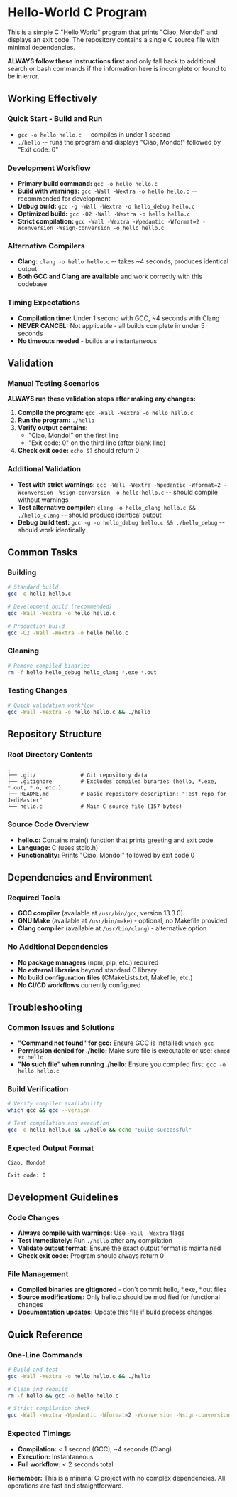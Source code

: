 # Hello-World C Program

This is a simple C "Hello World" program that prints "Ciao, Mondo!" and displays an exit code. The repository contains a single C source file with minimal dependencies.

**ALWAYS follow these instructions first** and only fall back to additional search or bash commands if the information here is incomplete or found to be in error.

## Working Effectively

### Quick Start - Build and Run
- `gcc -o hello hello.c` -- compiles in under 1 second
- `./hello` -- runs the program and displays "Ciao, Mondo!" followed by "Exit code: 0"

### Development Workflow
- **Primary build command:** `gcc -o hello hello.c`
- **Build with warnings:** `gcc -Wall -Wextra -o hello hello.c` -- recommended for development
- **Debug build:** `gcc -g -Wall -Wextra -o hello_debug hello.c`
- **Optimized build:** `gcc -O2 -Wall -Wextra -o hello hello.c`
- **Strict compilation:** `gcc -Wall -Wextra -Wpedantic -Wformat=2 -Wconversion -Wsign-conversion -o hello hello.c`

### Alternative Compilers
- **Clang:** `clang -o hello hello.c` -- takes ~4 seconds, produces identical output
- **Both GCC and Clang are available** and work correctly with this codebase

### Timing Expectations
- **Compilation time:** Under 1 second with GCC, ~4 seconds with Clang
- **NEVER CANCEL:** Not applicable - all builds complete in under 5 seconds
- **No timeouts needed** - builds are instantaneous

## Validation

### Manual Testing Scenarios
**ALWAYS run these validation steps after making any changes:**
1. **Compile the program:** `gcc -Wall -Wextra -o hello hello.c`
2. **Run the program:** `./hello`
3. **Verify output contains:**
   - "Ciao, Mondo!" on the first line
   - "Exit code: 0" on the third line (after blank line)
4. **Check exit code:** `echo $?` should return 0

### Additional Validation
- **Test with strict warnings:** `gcc -Wall -Wextra -Wpedantic -Wformat=2 -Wconversion -Wsign-conversion -o hello hello.c` -- should compile without warnings
- **Test alternative compiler:** `clang -o hello_clang hello.c && ./hello_clang` -- should produce identical output
- **Debug build test:** `gcc -g -o hello_debug hello.c && ./hello_debug` -- should work identically

## Common Tasks

### Building
```bash
# Standard build
gcc -o hello hello.c

# Development build (recommended)
gcc -Wall -Wextra -o hello hello.c

# Production build
gcc -O2 -Wall -Wextra -o hello hello.c
```

### Cleaning
```bash
# Remove compiled binaries
rm -f hello hello_debug hello_clang *.exe *.out
```

### Testing Changes
```bash
# Quick validation workflow
gcc -Wall -Wextra -o hello hello.c && ./hello
```

## Repository Structure

### Root Directory Contents
```
.
├── .git/              # Git repository data
├── .gitignore         # Excludes compiled binaries (hello, *.exe, *.out, *.o, etc.)
├── README.md          # Basic repository description: "Test repo for JediMaster"
└── hello.c            # Main C source file (157 bytes)
```

### Source Code Overview
- **hello.c:** Contains main() function that prints greeting and exit code
- **Language:** C (uses stdio.h)
- **Functionality:** Prints "Ciao, Mondo!" followed by exit code 0

## Dependencies and Environment

### Required Tools
- **GCC compiler** (available at `/usr/bin/gcc`, version 13.3.0)
- **GNU Make** (available at `/usr/bin/make`) - optional, no Makefile provided
- **Clang compiler** (available at `/usr/bin/clang`) - alternative option

### No Additional Dependencies
- **No package managers** (npm, pip, etc.) required
- **No external libraries** beyond standard C library
- **No build configuration files** (CMakeLists.txt, Makefile, etc.)
- **No CI/CD workflows** currently configured

## Troubleshooting

### Common Issues and Solutions
- **"Command not found" for gcc:** Ensure GCC is installed: `which gcc`
- **Permission denied for ./hello:** Make sure file is executable or use: `chmod +x hello`
- **"No such file" when running ./hello:** Ensure you compiled first: `gcc -o hello hello.c`

### Build Verification
```bash
# Verify compiler availability
which gcc && gcc --version

# Test compilation and execution
gcc -o hello hello.c && ./hello && echo "Build successful"
```

### Expected Output Format
```
Ciao, Mondo!

Exit code: 0
```

## Development Guidelines

### Code Changes
- **Always compile with warnings:** Use `-Wall -Wextra` flags
- **Test immediately:** Run `./hello` after any compilation
- **Validate output format:** Ensure the exact output format is maintained
- **Check exit code:** Program should always return 0

### File Management
- **Compiled binaries are gitignored** - don't commit hello, *.exe, *.out files
- **Source modifications:** Only hello.c should be modified for functional changes
- **Documentation updates:** Update this file if build process changes

## Quick Reference

### One-Line Commands
```bash
# Build and test
gcc -Wall -Wextra -o hello hello.c && ./hello

# Clean and rebuild
rm -f hello && gcc -o hello hello.c

# Strict compilation check
gcc -Wall -Wextra -Wpedantic -Wformat=2 -Wconversion -Wsign-conversion -o hello hello.c
```

### Expected Timings
- **Compilation:** < 1 second (GCC), ~4 seconds (Clang)
- **Execution:** Instantaneous
- **Full workflow:** < 2 seconds total

**Remember:** This is a minimal C project with no complex dependencies. All operations are fast and straightforward.